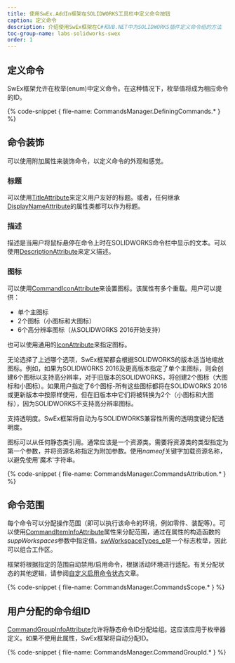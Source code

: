 ```yaml
---
title: 使用SwEx.AddIn框架在SOLIDWORKS工具栏中定义命令按钮
caption: 定义命令
description: 介绍使用SwEx框架在C#和VB.NET中为SOLIDWORKS插件定义命令组的方法
toc-group-name: labs-solidworks-swex
order: 1
---
```

## 定义命令

SwEx框架允许在枚举(enum)中定义命令。在这种情况下，枚举值将成为相应命令的ID。

{% code-snippet { file-name: CommandsManager.DefiningCommands.* } %}

## 命令装饰

可以使用附加属性来装饰命令，以定义命令的外观和感觉。

### 标题
可以使用[TitleAttribute](https://docs.codestack.net/swex/common/html/T_CodeStack_SwEx_Common_Attributes_TitleAttribute.htm)来定义用户友好的标题。或者，任何继承[DisplayNameAttribute](https://docs.microsoft.com/en-us/dotnet/api/system.componentmodel.displaynameattribute?view=netframework-4.0)的属性类都可以作为标题。

### 描述
描述是当用户将鼠标悬停在命令上时在SOLIDWORKS命令栏中显示的文本。可以使用[DescriptionAttribute](https://docs.microsoft.com/en-us/dotnet/api/system.componentmodel.descriptionattribute?view=netframework-4.0)来定义描述。

### 图标
可以使用[CommandIconAttribute](https://docs.codestack.net/swex/add-in/html/T_CodeStack_SwEx_AddIn_Attributes_CommandIconAttribute.htm)来设置图标。该属性有多个重载。用户可以提供：

* 单个主图标
* 2个图标（小图标和大图标）
* 6个高分辨率图标（从SOLIDWORKS 2016开始支持）

也可以使用通用的[IconAttribute](https://docs.codestack.net/swex/common/html/T_CodeStack_SwEx_Common_Attributes_IconAttribute.htm)来指定图标。

无论选择了上述哪个选项，SwEx框架都会根据SOLIDWORKS的版本适当地缩放图标。例如，如果为SOLIDWORKS 2016及更高版本指定了单个主图标，则会创建6个图标以支持高分辨率，对于旧版本的SOLIDWORKS，将创建2个图标（大图标和小图标）。如果用户指定了6个图标-所有这些图标都将在SOLIDWORKS 2016或更新版本中按原样使用，但在旧版本中它们将被转换为2个（小图标和大图标），因为SOLIDWORKS不支持高分辨率图标。

支持透明度。SwEx框架将自动为与SOLIDWORKS兼容性所需的透明度键分配透明度。

图标可以从任何静态类引用。通常应该是一个资源类。需要将资源类的类型指定为第一个参数，并将资源名称指定为附加参数。使用*nameof*关键字加载资源名称，以避免使用'魔术'字符串。

{% code-snippet { file-name: CommandsManager.CommandsAttribution.* } %}

## 命令范围

每个命令可以分配操作范围（即可以执行该命令的环境，例如零件、装配等）。可以使用[CommandItemInfoAttribute](https://docs.codestack.net/swex/add-in/html/T_CodeStack_SwEx_AddIn_Attributes_CommandItemInfoAttribute.htm)属性来分配范围，通过在属性的构造函数的*suppWorkspaces*参数中指定值。[swWorkspaceTypes_e](https://docs.codestack.net/swex/add-in/html/T_CodeStack_SwEx_AddIn_Enums_swWorkspaceTypes_e.htm)是一个标志枚举，因此可以组合工作区。

框架将根据指定的范围自动禁用/启用命令，根据活动环境进行适配。有关分配状态的其他逻辑，请参阅[自定义启用命令状态](/labs/solidworks/swex/add-in/commands-manager/command-states/)文章。

{% code-snippet { file-name: CommandsManager.CommandsScope.* } %}

## 用户分配的命令组ID

[CommandGroupInfoAttribute](https://docs.codestack.net/swex/add-in/html/T_CodeStack_SwEx_AddIn_Attributes_CommandGroupInfoAttribute.htm)允许将静态命令ID分配给组。这应该应用于枚举器定义。如果不使用此属性，SwEx框架将自动分配ID。

{% code-snippet { file-name: CommandsManager.CommandGroupId.* } %}